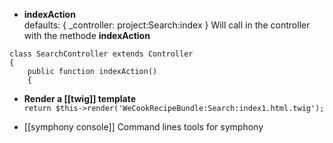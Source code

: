 * **indexAction**   
   defaults: { _controller: project:Search:index }
Will call in the controller with the methode **indexAction**

````
class SearchController extends Controller
{
    public function indexAction()
    {
````

* **Render a [[twig]] template**   
`return $this->render('WeCookRecipeBundle:Search:index1.html.twig');`


* [[symphony console]] Command lines tools for symphony

